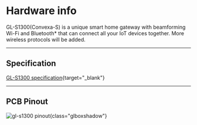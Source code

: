 # Hardware info

GL-S1300(Convexa-S) is a unique smart home gateway with beamforming Wi-Fi and Bluetooth* that can connect all your IoT devices together. More wireless protocols will be added.

---

## Specification

[GL-S1300 specification](https://www.gl-inet.com/products/gl-s1300/#specs){target="_blank"}

---

## PCB Pinout

![gl-s1300 pinout](https://static.gl-inet.com/docs/en/3/specification/s1300/S1300.png){class="glboxshadow"}
